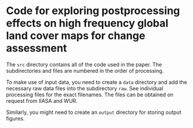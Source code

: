 # Code for exploring postprocessing effects on high frequency global land cover maps for change assessment

The `src` directory contains all of the code used in the paper.
The subdirectories and files are numbered in the order of processing.

To make use of input data, you need to create a `data` directory and add the necessary raw data files into the subdirectory `raw`.
See individual processing files for the exact filenames.
The files can be obtained on request from IIASA and WUR.

Similarly, you might need to create an `output` directory for storing output figures.
